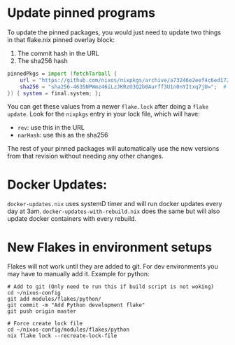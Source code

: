# Update pinned programs
To update the pinned packages, you would just need to update two things in that flake.nix pinned overlay block:

1. The commit hash in the URL
2. The sha256 hash

```nix
pinnedPkgs = import (fetchTarball {
    url = "https://github.com/nixos/nixpkgs/archive/a73246e2eef4c6ed172979932bc80e1404ba2d56.tar.gz";  # <- Update this hash
    sha256 = "sha256-463SNPWmz46iLzJKRzO3Q2b0Aurff3U1n0nYItxq7jU=";  # <- And this hash
}) { system = final.system; };
```

You can get these values from a newer `flake.lock` after doing a `flake update`. Look for the `nixpkgs` entry in your lock file, which will have:
- `rev`: use this in the URL
- `narHash`: use this as the sha256

The rest of your pinned packages will automatically use the new versions from that revision without needing any other changes.

# Docker Updates:
`docker-updates.nix` uses systemD timer and will run docker updates every day at 3am. 
`docker-updates-with-rebuild.nix` does the same but will also update docker containers with every rebuild. 

# New Flakes in environment setups 
Flakes will not work until they are added to git. For dev environments you may have to manually add it. 
Example for python:

```
# Add to git (Only need to run this if build script is not woking)
cd ~/nixos-config
git add modules/flakes/python/
git commit -m "Add Python development flake"
git push origin master

# Force create lock file
cd ~/nixos-config/modules/flakes/python
nix flake lock --recreate-lock-file
```